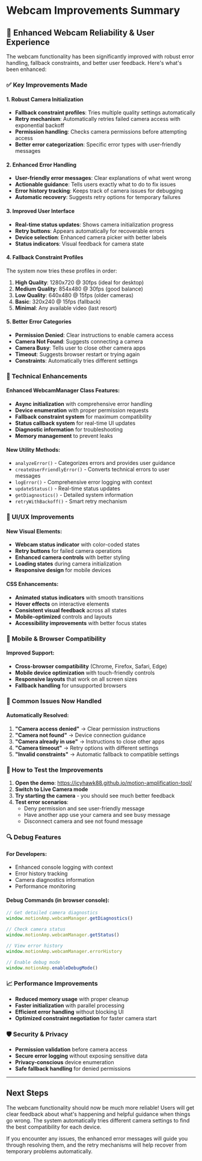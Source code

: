 # Webcam Improvements Summary

## 🚀 Enhanced Webcam Reliability & User Experience

The webcam functionality has been significantly improved with robust error handling, fallback constraints, and better user feedback. Here's what's been enhanced:

### ✅ Key Improvements Made

#### 1. **Robust Camera Initialization**
- **Fallback constraint profiles**: Tries multiple quality settings automatically
- **Retry mechanism**: Automatically retries failed camera access with exponential backoff
- **Permission handling**: Checks camera permissions before attempting access
- **Better error categorization**: Specific error types with user-friendly messages

#### 2. **Enhanced Error Handling**
- **User-friendly error messages**: Clear explanations of what went wrong
- **Actionable guidance**: Tells users exactly what to do to fix issues
- **Error history tracking**: Keeps track of camera issues for debugging
- **Automatic recovery**: Suggests retry options for temporary failures

#### 3. **Improved User Interface**
- **Real-time status updates**: Shows camera initialization progress
- **Retry buttons**: Appears automatically for recoverable errors
- **Device selection**: Enhanced camera picker with better labels
- **Status indicators**: Visual feedback for camera state

#### 4. **Fallback Constraint Profiles**
The system now tries these profiles in order:

1. **High Quality**: 1280x720 @ 30fps (ideal for desktop)
2. **Medium Quality**: 854x480 @ 30fps (good balance)
3. **Low Quality**: 640x480 @ 15fps (older cameras)
4. **Basic**: 320x240 @ 15fps (fallback)
5. **Minimal**: Any available video (last resort)

#### 5. **Better Error Categories**
- **Permission Denied**: Clear instructions to enable camera access
- **Camera Not Found**: Suggests connecting a camera
- **Camera Busy**: Tells user to close other camera apps
- **Timeout**: Suggests browser restart or trying again
- **Constraints**: Automatically tries different settings

### 🔧 Technical Enhancements

#### Enhanced WebcamManager Class Features:
- **Async initialization** with comprehensive error handling
- **Device enumeration** with proper permission requests
- **Fallback constraint system** for maximum compatibility
- **Status callback system** for real-time UI updates
- **Diagnostic information** for troubleshooting
- **Memory management** to prevent leaks

#### New Utility Methods:
- `analyzeError()` - Categorizes errors and provides user guidance
- `createUserFriendlyError()` - Converts technical errors to user messages
- `logError()` - Comprehensive error logging with context
- `updateStatus()` - Real-time status updates
- `getDiagnostics()` - Detailed system information
- `retryWithBackoff()` - Smart retry mechanism

### 🎨 UI/UX Improvements

#### New Visual Elements:
- **Webcam status indicator** with color-coded states
- **Retry buttons** for failed camera operations
- **Enhanced camera controls** with better styling
- **Loading states** during camera initialization
- **Responsive design** for mobile devices

#### CSS Enhancements:
- **Animated status indicators** with smooth transitions
- **Hover effects** on interactive elements
- **Consistent visual feedback** across all states
- **Mobile-optimized** controls and layouts
- **Accessibility improvements** with better focus states

### 📱 Mobile & Browser Compatibility

#### Improved Support:
- **Cross-browser compatibility** (Chrome, Firefox, Safari, Edge)
- **Mobile device optimization** with touch-friendly controls
- **Responsive layouts** that work on all screen sizes
- **Fallback handling** for unsupported browsers

### 🐛 Common Issues Now Handled

#### Automatically Resolved:
1. **"Camera access denied"** → Clear permission instructions
2. **"Camera not found"** → Device connection guidance
3. **"Camera already in use"** → Instructions to close other apps
4. **"Camera timeout"** → Retry options with different settings
5. **"Invalid constraints"** → Automatic fallback to compatible settings

### 🚀 How to Test the Improvements

1. **Open the demo**: https://icyhawk88.github.io/motion-amplification-tool/
2. **Switch to Live Camera mode**
3. **Try starting the camera** - you should see much better feedback
4. **Test error scenarios**:
   - Deny permission and see user-friendly message
   - Have another app use your camera and see busy message
   - Disconnect camera and see not found message

### 🔍 Debug Features

#### For Developers:
- Enhanced console logging with context
- Error history tracking
- Camera diagnostics information
- Performance monitoring

#### Debug Commands (in browser console):
```javascript
// Get detailed camera diagnostics
window.motionAmp.webcamManager.getDiagnostics()

// Check camera status
window.motionAmp.webcamManager.getStatus()

// View error history
window.motionAmp.webcamManager.errorHistory

// Enable debug mode
window.motionAmp.enableDebugMode()
```

### 📈 Performance Improvements

- **Reduced memory usage** with proper cleanup
- **Faster initialization** with parallel processing
- **Efficient error handling** without blocking UI
- **Optimized constraint negotiation** for faster camera start

### 🛡️ Security & Privacy

- **Permission validation** before camera access
- **Secure error logging** without exposing sensitive data
- **Privacy-conscious** device enumeration
- **Safe fallback handling** for denied permissions

---

## Next Steps

The webcam functionality should now be much more reliable! Users will get clear feedback about what's happening and helpful guidance when things go wrong. The system automatically tries different camera settings to find the best compatibility for each device.

If you encounter any issues, the enhanced error messages will guide you through resolving them, and the retry mechanisms will help recover from temporary problems automatically.

